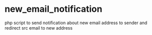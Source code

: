 # new_email_notification
php script to send notification about new email address to sender and redirect src email to new address
